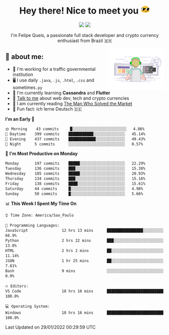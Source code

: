 
<h1 align="center">Hey there! Nice to meet you <img src="assets/sunglasses.gif" width="30"/></h1>

<p align="center">
  <a href="https://www.linkedin.com/in/fqueis"><img src="https://img.shields.io/badge/-LinkedIn-blue?style=flat&logo=Linkedin&logoColor=white" /></a>
  <a href="mailto:fqueis@gmail.com"><img src="https://img.shields.io/badge/-Gmail-c14438?style=flat&logo=Gmail&logoColor=white" /></a>
</p>

<p align="center">I'm Felipe Queis, a passionate full stack developer and crypto currency enthusiast from Brazil 🇧🇷</p>

<img width="35%" align="right" alt="fqueis" src="assets/profile.gif" /></p>

## 🤵 about me:

- 🏢 I'm working for a traffic governmental institution
- 🖥️ I use daily `.java`, `.js`, `.html`, `.css` and sometimes`.py`
- 🌱 I'm currently learning **Cassandra** and **Flutter**
- 💬 [Talk to me](https://github.com/fqueis/fqueis/discussions) about web dev, tech and crypto currencies
- 📖 I am currently reading [The Man Who Solved the Market](https://amzn.com/073521798X)
- 💭 Fun fact: ich lerne Deutsch 🇩🇪

<!--START_SECTION:waka-->
**I'm an Early 🐤** 

```text
🌞 Morning    43 commits     █░░░░░░░░░░░░░░░░░░░░░░░░   4.86% 
🌆 Daytime    399 commits    ███████████░░░░░░░░░░░░░░   45.14% 
🌃 Evening    437 commits    ████████████░░░░░░░░░░░░░   49.43% 
🌙 Night      5 commits      ░░░░░░░░░░░░░░░░░░░░░░░░░   0.57%

```
📅 **I'm Most Productive on Monday** 

```text
Monday       197 commits    █████░░░░░░░░░░░░░░░░░░░░   22.29% 
Tuesday      136 commits    ███░░░░░░░░░░░░░░░░░░░░░░   15.38% 
Wednesday    185 commits    █████░░░░░░░░░░░░░░░░░░░░   20.93% 
Thursday     134 commits    ███░░░░░░░░░░░░░░░░░░░░░░   15.16% 
Friday       138 commits    ████░░░░░░░░░░░░░░░░░░░░░   15.61% 
Saturday     44 commits     █░░░░░░░░░░░░░░░░░░░░░░░░   4.98% 
Sunday       50 commits     █░░░░░░░░░░░░░░░░░░░░░░░░   5.66%

```


📊 **This Week I Spent My Time On** 

```text
⌚︎ Time Zone: America/Sao_Paulo

💬 Programming Languages: 
JavaScript               12 hrs 13 mins      ████████████████░░░░░░░░░   66.9% 
Python                   2 hrs 22 mins       ███░░░░░░░░░░░░░░░░░░░░░░   13.0% 
HTML                     2 hrs 2 mins        ██░░░░░░░░░░░░░░░░░░░░░░░   11.14% 
JSON                     1 hr 25 mins        ██░░░░░░░░░░░░░░░░░░░░░░░   7.81% 
Bash                     9 mins              ░░░░░░░░░░░░░░░░░░░░░░░░░   0.9%

🔥 Editors: 
VS Code                  18 hrs 16 mins      █████████████████████████   100.0%

💻 Operating System: 
Windows                  18 hrs 16 mins      █████████████████████████   100.0%

```


 Last Updated on 29/01/2022 00:29:59 UTC
<!--END_SECTION:waka-->
